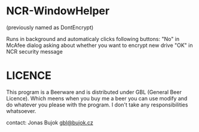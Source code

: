 # NCR-WindowHelper 
(previously named as DontEncrypt)

Runs in background and automaticaly clicks following buttons:
  "No" in McAfee dialog asking about whether you want to encrypt new drive
  "OK" in NCR security message

# LICENCE
This program is a Beerware and is distributed under GBL (General Beer Licence). Which meens when you buy me a beer you can use modify and do whatever you please with the program. I don't take any responsibilities whatsoever.

contact: Jonas Bujok gbl@bujok.cz

